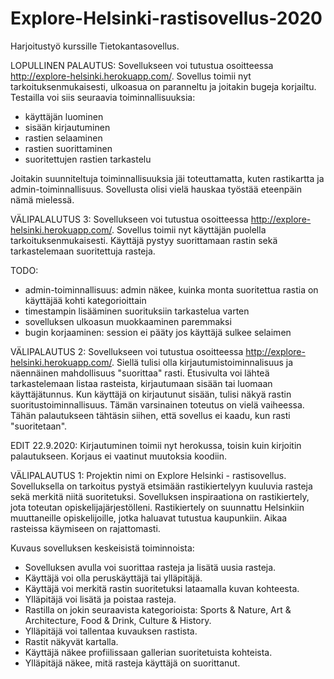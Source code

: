 # Explore-Helsinki-rastisovellus-2020
Harjoitustyö kurssille Tietokantasovellus.

LOPULLINEN PALAUTUS:
Sovellukseen voi tutustua osoitteessa http://explore-helsinki.herokuapp.com/. Sovellus toimii nyt tarkoituksenmukaisesti, ulkoasua on paranneltu ja joitakin bugeja korjailtu. Testailla voi siis seuraavia toiminnallisuuksia:

- käyttäjän luominen
- sisään kirjautuminen
- rastien selaaminen
- rastien suorittaminen
- suoritettujen rastien tarkastelu

Joitakin suunniteltuja toiminnallisuuksia jäi toteuttamatta, kuten rastikartta ja admin-toiminnallisuus. Sovellusta olisi vielä hauskaa työstää eteenpäin nämä mielessä. 

VÄLIPALALUTUS 3:
Sovellukseen voi tutustua osoitteessa http://explore-helsinki.herokuapp.com/. Sovellus toimii nyt käyttäjän puolella tarkoituksenmukaisesti. Käyttäjä pystyy suorittamaan rastin sekä
tarkastelemaan suoritettuja rasteja.

TODO:
- admin-toiminnallisuus: admin näkee, kuinka monta suoritettua rastia on käyttäjää kohti kategorioittain
- timestampin lisääminen suorituksiin tarkastelua varten
- sovelluksen ulkoasun muokkaaminen paremmaksi
- bugin korjaaminen: session ei pääty jos käyttäjä sulkee selaimen


VÄLIPALAUTUS 2:
Sovellukseen voi tutustua osoitteessa http://explore-helsinki.herokuapp.com/. Siellä tulisi olla kirjautumistoiminnalisuus ja näennäinen mahdollisuus "suorittaa" rasti. Etusivulta voi lähteä tarkastelemaan listaa rasteista, kirjautumaan sisään tai luomaan käyttäjätunnus. Kun käyttäjä on kirjautunut sisään, tulisi näkyä rastin suoritustoiminnallisuus. Tämän varsinainen toteutus on vielä vaiheessa. Tähän palautukseen tähtäsin siihen, että sovellus ei kaadu, kun rasti "suoritetaan".

EDIT 22.9.2020: Kirjautuminen toimii nyt herokussa, toisin kuin kirjoitin palautukseen. Korjaus ei vaatinut muutoksia koodiin.



VÄLIPALAUTUS 1:
Projektin nimi on Explore Helsinki - rastisovellus. Sovelluksella on tarkoitus pystyä etsimään rastikiertelyyn kuuluvia rasteja sekä merkitä niitä suoritetuksi. Sovelluksen inspiraationa on rastikiertely, jota toteutan opiskelijajärjestölleni. Rastikiertely on suunnattu Helsinkiin muuttaneille opiskelijoille, jotka haluavat tutustua kaupunkiin. Aikaa rasteissa käymiseen on rajattomasti.

Kuvaus sovelluksen keskeisistä toiminnoista:

- Sovelluksen avulla voi suorittaa rasteja ja lisätä uusia rasteja.
- Käyttäjä voi olla peruskäyttäjä tai ylläpitäjä.
- Käyttäjä voi merkitä rastin suoritetuksi lataamalla kuvan kohteesta.
- Ylläpitäjä voi lisätä ja poistaa rasteja.
- Rastilla on jokin seuraavista kategorioista: Sports & Nature, Art & Architecture, Food & Drink, Culture & History.
- Ylläpitäjä voi tallentaa kuvauksen rastista.
- Rastit näkyvät kartalla.
- Käyttäjä näkee profiilissaan gallerian suoritetuista kohteista.
- Ylläpitäjä näkee, mitä rasteja käyttäjä on suorittanut.
